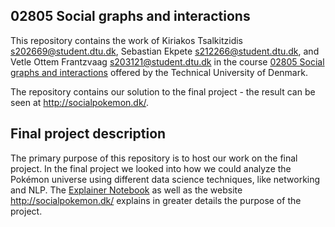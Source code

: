 
02805 Social graphs and interactions
--------------------
This repository contains the work of Kiriakos Tsalkitzidis s202669@student.dtu.dk, Sebastian Ekpete s212266@student.dtu.dk, and Vetle Ottem Frantzvaag s203121@student.dtu.dk in the course [02805 Social graphs and interactions](https://kurser.dtu.dk/course/02805) offered by the Technical University of Denmark.

The repository contains our solution to the final project - the result can be seen at http://socialpokemon.dk/.

Final project description
--------------------
The primary purpose of this repository is to host our work on the final project. 
In the final project we looked into how we could analyze the Pokémon universe using different data science techniques, like networking and NLP.
The [Explainer Notebook](https://github.com/vfrantzvaag/socialGraphs/blob/main/explanatoryNotebook.ipynb) as well as the website http://socialpokemon.dk/ explains in greater details the purpose of the project.
